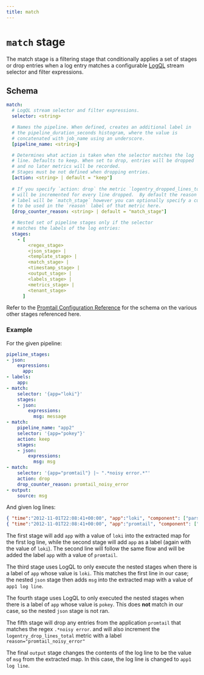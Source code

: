 ```yaml
---
title: match
---
```

# `match` stage

The match stage is a filtering stage that conditionally applies a set of stages
or drop entries when a log entry matches a configurable [LogQL](../../../../logql/)
stream selector and filter expressions.

## Schema

```yaml
match:
  # LogQL stream selector and filter expressions.
  selector: <string>

  # Names the pipeline. When defined, creates an additional label in
  # the pipeline_duration_seconds histogram, where the value is
  # concatenated with job_name using an underscore.
  [pipeline_name: <string>]

  # Determines what action is taken when the selector matches the log
  # line. Defaults to keep. When set to drop, entries will be dropped
  # and no later metrics will be recorded.
  # Stages must be not defined when dropping entries.
  [action: <string> | default = "keep"]
  
  # If you specify `action: drop` the metric `logentry_dropped_lines_total` 
  # will be incremented for every line dropped.  By default the reason
  # label will be `match_stage` however you can optionally specify a custom value 
  # to be used in the `reason` label of that metric here.
  [drop_counter_reason: <string> | default = "match_stage"]

  # Nested set of pipeline stages only if the selector
  # matches the labels of the log entries:
  stages:
    - [
        <regex_stage>
        <json_stage> |
        <template_stage> |
        <match_stage> |
        <timestamp_stage> |
        <output_stage> |
        <labels_stage> |
        <metrics_stage> |
        <tenant_stage>
      ]
```

Refer to the [Promtail Configuration Reference](../../configuration/) for the
schema on the various other stages referenced here.

### Example

For the given pipeline:

```yaml
pipeline_stages:
- json:
    expressions:
      app:
- labels:
    app:
- match:
    selector: '{app="loki"}'
    stages:
    - json:
        expressions:
          msg: message
- match:
    pipeline_name: "app2"
    selector: '{app="pokey"}'
    action: keep
    stages:
    - json:
        expressions:
          msg: msg
- match:
    selector: '{app="promtail"} |~ ".*noisy error.*"'
    action: drop
    drop_counter_reason: promtail_noisy_error
- output:
    source: msg
```

And given log lines:

```json
{ "time":"2012-11-01T22:08:41+00:00", "app":"loki", "component": ["parser","type"], "level" : "WARN", "message" : "app1 log line" }
{ "time":"2012-11-01T22:08:41+00:00", "app":"promtail", "component": ["parser","type"], "level" : "ERROR", "message" : "foo noisy error" }
```

The first stage will add `app` with a value of `loki` into the extracted map for the first log line,
while the second stage will add `app` as a label (again with the value of `loki`).
The second line will follow the same flow and will be added the label `app` with a value of `promtail`.

The third stage uses LogQL to only execute the nested stages when there is a
label of `app` whose value is `loki`. This matches the first line in our case; the nested
`json` stage then adds `msg` into the extracted map with a value of `app1 log
line`.

The fourth stage uses LogQL to only executed the nested stages when there is a
label of `app` whose value is `pokey`. This does **not** match in our case, so
the nested `json` stage is not ran.

The fifth stage will drop any entries from the application `promtail` that matches
the regex `.*noisy error`. and will also increment the `logentry_drop_lines_total` 
metric with a label `reason="promtail_noisy_error"`

The final `output` stage changes the contents of the log line to be the value of
`msg` from the extracted map. In this case, the log line is changed to `app1 log
line`.
